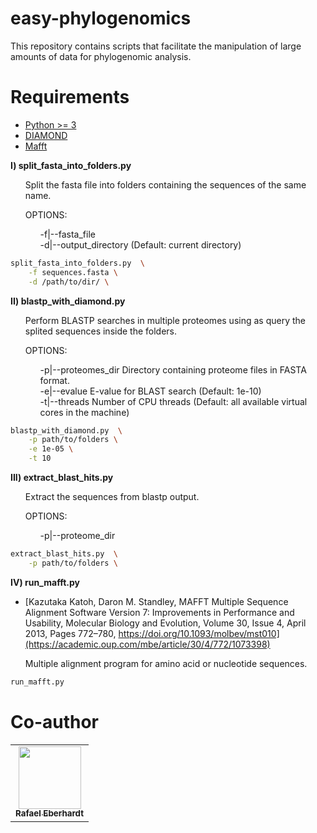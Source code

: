 # easy-phylogenomics
This repository contains scripts that facilitate the manipulation of large amounts of data for phylogenomic analysis.

# Requirements #

- [Python >= 3](https://www.python.org/downloads/)
- [DIAMOND](https://github.com/bbuchfink/diamond)
- [Mafft](https://mafft.cbrc.jp/alignment/software/) 


**<p>I) split_fasta_into_folders.py</p>**
<ul>
<p>Split the fasta file into folders containing the sequences of the same name.</p>
OPTIONS:<br>
 <ul>
-f|--fasta_file<br>
-d|--output_directory (Default: current directory)
</ul>
</ul>

```bash
split_fasta_into_folders.py  \
	-f sequences.fasta \
	-d /path/to/dir/ \
```
	
**<p>II) blastp_with_diamond.py</p>**
<ul>
<p>Perform BLASTP searches in multiple proteomes using as query the splited sequences inside the folders.</p>
OPTIONS:<br>
<ul>
    -p|--proteomes_dir	Directory containing proteome files in FASTA format.<br>
    -e|--evalue		E-value for BLAST search (Default: 1e-10)<br>
    -t|--threads	Number of CPU threads (Default: all available virtual cores in the machine)
</ul>
</ul>

```bash
blastp_with_diamond.py  \
	-p path/to/folders \
	-e 1e-05 \
	-t 10
```

**<p>III) extract_blast_hits.py</p>**
<ul>
<p>Extract the sequences from blastp output.</p>
OPTIONS:<br>
<ul>
    -p|--proteome_dir
</ul>
</ul>

```bash
extract_blast_hits.py  \
	-p path/to/folders \
```

**<p>IV) run_mafft.py</p>**
- [Kazutaka Katoh, Daron M. Standley, MAFFT Multiple Sequence Alignment Software Version 7: Improvements in Performance and Usability, Molecular Biology and Evolution, Volume 30, Issue 4, April 2013, Pages 772–780, https://doi.org/10.1093/molbev/mst010](https://academic.oup.com/mbe/article/30/4/772/1073398)
<ul>
<p>Multiple alignment program for amino acid or nucleotide sequences.</p>
</ul>

```bash
run_mafft.py
```
	
# Co-author #

<!-- ALL-CONTRIBUTORS-LIST:START - Do not remove or modify this section -->
<!-- prettier-ignore-start -->
<!-- markdownlint-disable -->
<table>
  <tr>
    <td align="center"><a href="https://github.com/EberhardtRafael"><img src="https://avatars.githubusercontent.com/u/88341243?v=4" width="100px;" alt=""/><br /><sub><b>Rafael Eberhardt</b></sub></a><br />
